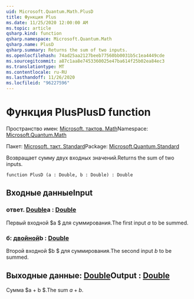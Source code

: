 ```yaml
---
uid: Microsoft.Quantum.Math.PlusD
title: Функция Plus
ms.date: 11/25/2020 12:00:00 AM
ms.topic: article
qsharp.kind: function
qsharp.namespace: Microsoft.Quantum.Math
qsharp.name: PlusD
qsharp.summary: Returns the sum of two inputs.
ms.openlocfilehash: 74ad25aa2127beeb77560bb0031b5c1ea4449cde
ms.sourcegitcommit: a87c1aa8e7453360025e47ba614f25b02ea84ec3
ms.translationtype: MT
ms.contentlocale: ru-RU
ms.lasthandoff: 11/26/2020
ms.locfileid: "96227596"
---
```

# <a name="plusd-function"></a><span data-ttu-id="63dd7-102">Функция Plus</span><span class="sxs-lookup"><span data-stu-id="63dd7-102">PlusD function</span></span>

<span data-ttu-id="63dd7-103">Пространство имен: [Microsoft. тактов. Math](xref:Microsoft.Quantum.Math)</span><span class="sxs-lookup"><span data-stu-id="63dd7-103">Namespace: [Microsoft.Quantum.Math](xref:Microsoft.Quantum.Math)</span></span>

<span data-ttu-id="63dd7-104">Пакет: [Microsoft. такт. Standard](https://nuget.org/packages/Microsoft.Quantum.Standard)</span><span class="sxs-lookup"><span data-stu-id="63dd7-104">Package: [Microsoft.Quantum.Standard](https://nuget.org/packages/Microsoft.Quantum.Standard)</span></span>


<span data-ttu-id="63dd7-105">Возвращает сумму двух входных значений.</span><span class="sxs-lookup"><span data-stu-id="63dd7-105">Returns the sum of two inputs.</span></span>

```qsharp
function PlusD (a : Double, b : Double) : Double
```


## <a name="input"></a><span data-ttu-id="63dd7-106">Входные данные</span><span class="sxs-lookup"><span data-stu-id="63dd7-106">Input</span></span>

### <a name="a--double"></a><span data-ttu-id="63dd7-107">ответ. [Double](xref:microsoft.quantum.lang-ref.double)</span><span class="sxs-lookup"><span data-stu-id="63dd7-107">a : [Double](xref:microsoft.quantum.lang-ref.double)</span></span>

<span data-ttu-id="63dd7-108">Первый входной $a $ для суммирования.</span><span class="sxs-lookup"><span data-stu-id="63dd7-108">The first input $a$ to be summed.</span></span>


### <a name="b--double"></a><span data-ttu-id="63dd7-109">б: [двойной](xref:microsoft.quantum.lang-ref.double)</span><span class="sxs-lookup"><span data-stu-id="63dd7-109">b : [Double](xref:microsoft.quantum.lang-ref.double)</span></span>

<span data-ttu-id="63dd7-110">Второй входной $b $ для суммирования.</span><span class="sxs-lookup"><span data-stu-id="63dd7-110">The second input $b$ to be summed.</span></span>



## <a name="output--double"></a><span data-ttu-id="63dd7-111">Выходные данные: [Double](xref:microsoft.quantum.lang-ref.double)</span><span class="sxs-lookup"><span data-stu-id="63dd7-111">Output : [Double](xref:microsoft.quantum.lang-ref.double)</span></span>

<span data-ttu-id="63dd7-112">Сумма $a + b $.</span><span class="sxs-lookup"><span data-stu-id="63dd7-112">The sum $a + b$.</span></span>